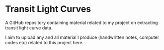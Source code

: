# Transit Light Curves

A GitHub repository containing material related to my project on extracting transit light curve data. 

I aim to upload any and all material I produce (handwritten notes, computer codes etc) related to this project here.
